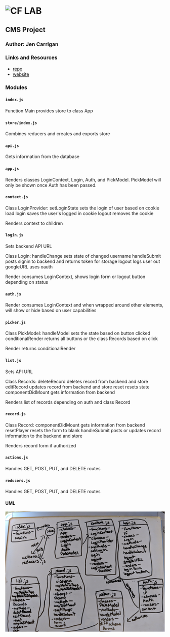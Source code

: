 ![CF](http://i.imgur.com/7v5ASc8.png) LAB
=================================================

## CMS Project

### Author: Jen Carrigan

### Links and Resources
* [repo](https://github.com/JenCarrigan/cms-frontend)
* [website](http://carrigancms-carrigancms-v509wt7cw8io.s3-website-us-east-1.amazonaws.com/)

### Modules
#### `index.js`
Function Main provides store to class App

#### `store/index.js`
Combines reducers and creates and exports store

#### `api.js`
Gets information from the database

#### `app.js`
Renders classes LoginContext, Login, Auth, and PickModel. PickModel will only be shown once Auth has been passed.

#### `context.js`
Class LoginProvider:
setLoginState sets the login of user based on cookie load
login saves the user's logged in cookie
logout removes the cookie

Renders context to children

#### `login.js`
Sets backend API URL

Class Login:
handleChange sets state of changed username
handleSubmit posts signin to backend and returns token for storage
logout logs user out
googleURL uses oauth

Render consumes LoginContext, shows login form or logout button depending on status

#### `auth.js`
Render consumes LoginContext and when wrapped around other elements, will show or hide based on user capabilities

#### `picker.js`
Class PickModel:
handleModel sets the state based on button clicked
conditionalRender returns all buttons or the class Records based on click

Render returns conditionalRender

#### `list.js`
Sets API URL

Class Records:
deleteRecord deletes record from backend and store
editRecord updates record from backend and store
reset resets state
componentDidMount gets information from backend

Renders list of records depending on auth and class Record

#### `record.js`
Class Record:
componentDidMount gets information from backend
resetPlayer resets the form to blank
handleSubmit posts or updates record information to the backend and store

Renders record form if authorized

#### `actions.js`
Handles GET, POST, PUT, and DELETE routes

#### `reducers.js`
Handles GET, POST, PUT, and DELETE routes

#### UML
![UML](https://raw.githubusercontent.com/JenCarrigan/data-structures-and-algorithms/master/%3Aassets/CMS-UML.jpg)
